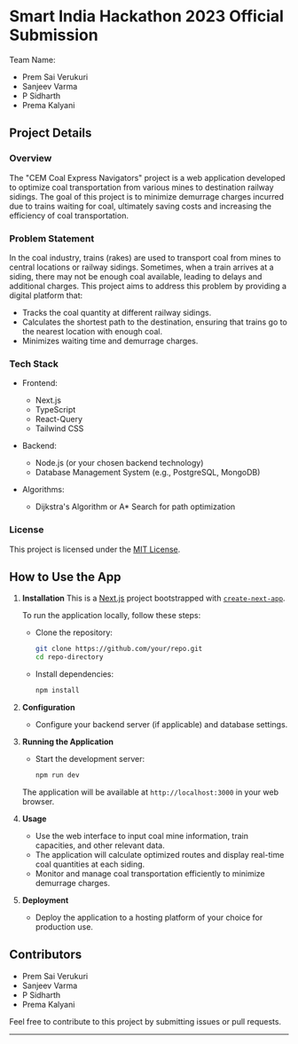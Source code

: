 
# Smart India Hackathon 2023 Official Submission

Team Name:
- Prem Sai Verukuri
- Sanjeev Varma
- P Sidharth
- Prema Kalyani

## Project Details

### Overview

The "CEM Coal Express Navigators" project is a web application developed to optimize coal transportation from various mines to destination railway sidings. The goal of this project is to minimize demurrage charges incurred due to trains waiting for coal, ultimately saving costs and increasing the efficiency of coal transportation.

### Problem Statement

In the coal industry, trains (rakes) are used to transport coal from mines to central locations or railway sidings. Sometimes, when a train arrives at a siding, there may not be enough coal available, leading to delays and additional charges. This project aims to address this problem by providing a digital platform that:

- Tracks the coal quantity at different railway sidings.
- Calculates the shortest path to the destination, ensuring that trains go to the nearest location with enough coal.
- Minimizes waiting time and demurrage charges.

### Tech Stack

- Frontend:
  - Next.js
  - TypeScript
  - React-Query
  - Tailwind CSS

- Backend:
  - Node.js (or your chosen backend technology)
  - Database Management System (e.g., PostgreSQL, MongoDB)

- Algorithms:
  - Dijkstra's Algorithm or A* Search for path optimization

### License

This project is licensed under the [MIT License](LICENSE).

## How to Use the App

1. **Installation**
  This is a [Next.js](https://nextjs.org/) project bootstrapped with [`create-next-app`](https://github.com/vercel/next.js/tree/canary/packages/create-next-app).

   To run the application locally, follow these steps:

   - Clone the repository:

     ```bash
     git clone https://github.com/your/repo.git
     cd repo-directory
     ```

   - Install dependencies:

     ```bash
     npm install
     ```

2. **Configuration**

   - Configure your backend server (if applicable) and database settings.

3. **Running the Application**

   - Start the development server:

     ```bash
     npm run dev
     ```

   The application will be available at `http://localhost:3000` in your web browser.

4. **Usage**

   - Use the web interface to input coal mine information, train capacities, and other relevant data.
   - The application will calculate optimized routes and display real-time coal quantities at each siding.
   - Monitor and manage coal transportation efficiently to minimize demurrage charges.

5. **Deployment**

   - Deploy the application to a hosting platform of your choice for production use.

## Contributors

- Prem Sai Verukuri
- Sanjeev Varma
- P Sidharth
- Prema Kalyani

Feel free to contribute to this project by submitting issues or pull requests.

---


